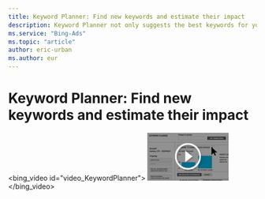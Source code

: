 ```yaml
---
title: Keyword Planner: Find new keywords and estimate their impact
description: Keyword Planner not only suggests the best keywords for your campaign, it also gives you insights into search volume, estimated keyword performance, and cost to help you plan your bid and budget. (English only)
ms.service: "Bing-Ads"
ms.topic: "article"
author: eric-urban
ms.author: eur
---
```


# Keyword Planner: Find new keywords and estimate their impact

<bing_video id="video_KeywordPlanner">
    ![Keyword Planner](../images/BA_VideoThumb_KeywordPlanner.png)
  </bing_video>

